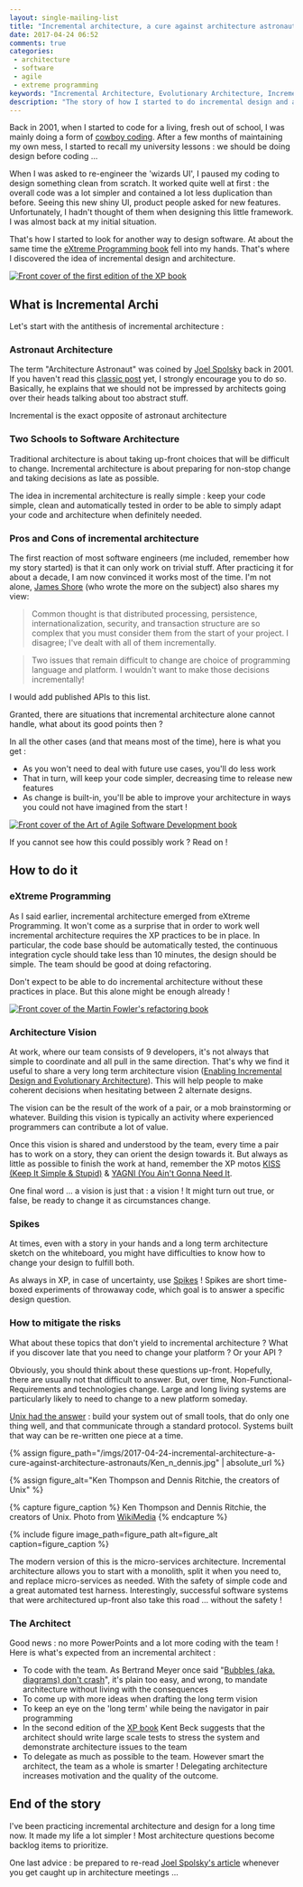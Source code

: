 ```yaml
---
layout: single-mailing-list
title: "Incremental architecture, a cure against architecture astronauts"
date: 2017-04-24 06:52
comments: true
categories:
 - architecture
 - software
 - agile
 - extreme programming
keywords: "Incremental Architecture, Evolutionary Architecture, Incremental Design, Agile Architecture"
description: "The story of how I started to do incremental design and architecture, and how to do it"
---
```

Back in 2001, when I started to code for a living, fresh out of school, I was mainly doing a form of [cowboy coding](https://en.wikipedia.org/wiki/Cowboy_coding). After a few months of maintaining my own mess, I started to recall my university lessons : we should be doing design before coding ...

When I was asked to re-engineer the 'wizards UI', I paused my coding to design something clean from scratch. It worked quite well at first : the overall code was a lot simpler and contained a lot less duplication than before. Seeing this new shiny UI, product people asked for new features. Unfortunately, I hadn't thought of them when designing this little framework. I was almost back at my initial situation.

That's how I started to look for another way to design software. At about the same time the [eXtreme Programming book](https://www.amazon.com/Extreme-Programming-Explained-Embrace-Change/dp/0201616416/ref=sr_1_3?tag=pbourgau-20&amp;ie=UTF8&qid=1493096057&sr=8-3&keywords=extreme+programming) fell into my hands. That's where I discovered the idea of incremental design and architecture.

[![Front cover of the first edition of the XP book]({{site.url}}{{site.baseurl}}/imgs/2017-04-24-incremental-architecture-a-cure-against-architecture-astronauts/xp-1ed.jpg)](https://www.amazon.com/Extreme-Programming-Explained-Embrace-Change/dp/0201616416/ref=sr_1_3?tag=pbourgau-20&amp;ie=UTF8&qid=1493096057&sr=8-3&keywords=extreme+programming)

## What is Incremental Archi

Let's start with the antithesis of incremental architecture :

### Astronaut Architecture

The term "Architecture Astronaut" was coined by [Joel Spolsky](https://www.joelonsoftware.com) back in 2001. If you haven't read this [classic post](https://www.joelonsoftware.com/2001/04/21/dont-let-architecture-astronauts-scare-you/) yet, I strongly encourage you to do so. Basically, he explains that we should not be impressed by architects going over their heads talking about too abstract stuff.

Incremental is the exact opposite of astronaut architecture

### Two Schools to Software Architecture

Traditional architecture is about taking up-front choices that will be difficult to change. Incremental architecture is about preparing for non-stop change and taking decisions as late as possible.

The idea in incremental architecture is really simple : keep your code simple, clean and automatically tested in order to be able to simply adapt your code and architecture when definitely needed.

### Pros and Cons of incremental architecture

The first reaction of most software engineers (me included, remember how my story started) is that it can only work on trivial stuff. After practicing it for about a decade, I am now convinced it works most of the time. I'm not alone, [James Shore](http://www.jamesshore.com/Agile-Book/incremental_design.html) (who wrote the more on the subject) also shares my view:

> Common thought is that distributed processing, persistence, internationalization, security, and transaction structure are so complex that you must consider them from the start of your project. I disagree; I've dealt with all of them incrementally.

> Two issues that remain difficult to change are choice of programming language and platform. I wouldn't want to make those decisions incrementally!

I would add published APIs to this list.

Granted, there are situations that incremental architecture alone cannot handle, what about its good points then ?

In all the other cases (and that means most of the time), here is what you get :

* As you won't need to deal with future use cases, you'll do less work
* That in turn, will keep your code simpler, decreasing time to release new features
* As change is built-in, you'll be able to improve your architecture in ways you could not have imagined from the start !

[![Front cover of the Art of Agile Software Development book]({{site.url}}{{site.baseurl}}/imgs/2017-04-24-incremental-architecture-a-cure-against-architecture-astronauts/art-of-agile.jpg)](https://www.amazon.com/Art-Agile-Development-Pragmatic-Software/dp/0596527675/ref=sr_1_1?tag=pbourgau-20&amp;s=books&ie=UTF8&qid=1493096137&sr=1-1&keywords=the+art+of+agile+development)

If you cannot see how this could possibly work ? Read on !

## How to do it

### eXtreme Programming

As I said earlier, incremental architecture emerged from eXtreme Programming. It won't come as a surprise that in order to work well incremental architecture requires the XP practices to be in place. In particular, the code base should be automatically tested, the continuous integration cycle should take less than 10 minutes, the design should be simple. The team should be good at doing refactoring.

Don't expect to be able to do incremental architecture without these practices in place. But this alone might be enough already !

[![Front cover of the Martin Fowler's refactoring book]({{site.url}}{{site.baseurl}}/imgs/2017-04-24-incremental-architecture-a-cure-against-architecture-astronauts/refactoring.jpg)](https://www.amazon.com/Refactoring-Improving-Design-Existing-Code/dp/0201485672/ref=sr_1_1?tag=pbourgau-20&amp;s=books&ie=UTF8&qid=1493096197&sr=1-1&keywords=fowler+refactoring)

### Architecture Vision

At work, where our team consists of 9 developers, it's not always that simple to coordinate and all pull in the same direction. That's why we find it useful to share a very long term architecture vision ([Enabling Incremental Design and Evolutionary Architecture](https://www.thoughtworks.com/insights/blog/enabling-incremental-design-and-evolutionary-architecture)). This will help people to make coherent decisions when hesitating between 2 alternate designs.

The vision can be the result of the work of a pair, or a mob brainstorming or whatever. Building this vision is typically an activity where experienced programmers can contribute a lot of value.

Once this vision is shared and understood by the team, every time a pair has to work on a story, they can orient the design towards it. But always as little as possible to finish the work at hand, remember the XP motos [KISS (Keep It Simple & Stupid)](https://en.wikipedia.org/wiki/KISS_principle) & [YAGNI (You Ain't Gonna Need It](https://en.wikipedia.org/wiki/You_aren%27t_gonna_need_it).

One final word ... a vision is just that : a vision ! It might turn out true, or false, be ready to change it as circumstances change.

### Spikes

At times, even with a story in your hands and a long term architecture sketch on the whiteboard, you might have difficulties to know how to change your design to fulfill both.

As always in XP, in case of uncertainty, use [Spikes](http://agiledictionary.com/209/spike/) ! Spikes are short time-boxed experiments of throwaway code, which goal is to answer a specific design question.

### How to mitigate the risks

What about these topics that don't yield to incremental architecture ? What if you discover late that you need to change your platform ? Or your API ?

Obviously, you should think about these questions up-front. Hopefully, there are usually not that difficult to answer. But, over time, Non-Functional-Requirements and technologies change. Large and long living systems are particularly likely to need to change to a new platform someday.

[Unix had the answer](https://en.wikipedia.org/wiki/Unix_philosophy) : build your system out of small tools, that do only one thing well, and that communicate through a standard protocol. Systems built that way can be re-written one piece at a time.

{% assign figure_path="/imgs/2017-04-24-incremental-architecture-a-cure-against-architecture-astronauts/Ken_n_dennis.jpg" | absolute_url %}

{% assign figure_alt="Ken Thompson and Dennis Ritchie, the creators of Unix" %}

{% capture figure_caption %}
Ken Thompson and Dennis Ritchie, the creators of Unix. Photo from [WikiMedia](https://commons.wikimedia.org/wiki/File:Ken_n_dennis.jpg)
{% endcapture %}

{% include figure image_path=figure_path alt=figure_alt caption=figure_caption %}

The modern version of this is the micro-services architecture. Incremental architecture allows you to start with a monolith, split it when you need to, and replace micro-services as needed.   With the safety of simple code and a great automated test harness. Interestingly, successful software systems that were architectured up-front also take this road ... without the safety !

### The Architect

Good news : no more PowerPoints and a lot more coding with the team ! Here is what's expected from an incremental architect :

* To code with the team. As Bertrand Meyer once said "[Bubbles (aka. diagrams) don't crash](http://stal.blogspot.fr/2008/08/architect-always-implements.html)", it's plain too easy, and wrong, to mandate architecture without living with the consequences
* To come up with more ideas when drafting the long term vision
* To keep an eye on the 'long term' while being the navigator in pair programming
* In the second edition of the [XP book](https://www.amazon.com/Extreme-Programming-Explained-Embrace-Change/dp/0321278658/ref=sr_1_1?tag=pbourgau-20&amp;ie=UTF8&qid=1493096057&sr=8-1&keywords=extreme+programming) Kent Beck suggests that the architect should write large scale tests to stress the system and demonstrate architecture issues to the team
* To delegate as much as possible to the team. However smart the architect, the team as a whole is smarter ! Delegating architecture increases motivation and the quality of the outcome.


## End of the story

I've been practicing incremental architecture and design for a long time now. It made my life a lot simpler ! Most architecture questions become backlog items to prioritize.

One last advice : be prepared to re-read [Joel Spolsky's article](https://www.joelonsoftware.com/2001/04/21/dont-let-architecture-astronauts-scare-you/) whenever you get caught up in architecture meetings ...
